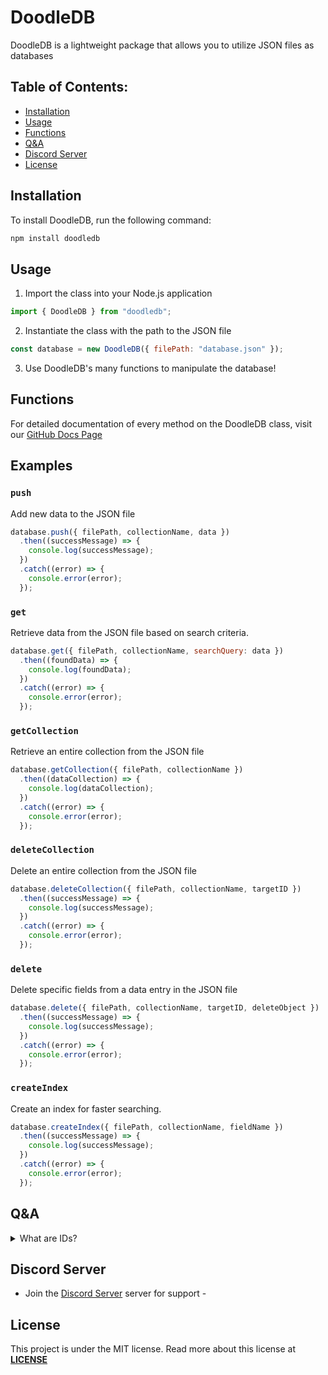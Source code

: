 # DoodleDB
DoodleDB is a lightweight package that allows you to utilize JSON files as databases

## Table of Contents:
- [Installation](#installation)
- [Usage](#usage)
- [Functions](#functions)
- [Q&A](#qa)
- [Discord Server](#discord-server)
- [License](#license)

## Installation

To install DoodleDB, run the following command:

```bash
npm install doodledb
```

## Usage

1. Import the class into your Node.js application

```js
import { DoodleDB } from "doodledb";
```

2. Instantiate the class with the path to the JSON file
```js
const database = new DoodleDB({ filePath: "database.json" });
```

3. Use DoodleDB's many functions to manipulate the database!

## Functions
For detailed documentation of every method on the DoodleDB class, visit our [GitHub Docs Page](https://github.com/naaaahTheDev/DoodleDB/blob/main/docs/classes/DoodleDB.md)

## Examples
### `push`
Add new data to the JSON file
  ```js
  database.push({ filePath, collectionName, data })
    .then((successMessage) => {
      console.log(successMessage);
    })
    .catch((error) => {
      console.error(error);
    });
  ```

### `get`
Retrieve data from the JSON file based on search criteria.
  ```js
  database.get({ filePath, collectionName, searchQuery: data })
    .then((foundData) => {
      console.log(foundData);
    })
    .catch((error) => {
      console.error(error);
    });
  ```

### `getCollection` 
Retrieve an entire collection from the JSON file
  ```js
  database.getCollection({ filePath, collectionName })
    .then((dataCollection) => {
      console.log(dataCollection);
    })
    .catch((error) => {
      console.error(error);
    });
  ```

### `deleteCollection`
Delete an entire collection from the JSON file
  ```js
  database.deleteCollection({ filePath, collectionName, targetID })
    .then((successMessage) => {
      console.log(successMessage);
    })
    .catch((error) => {
      console.error(error);
    });
  ```

### `delete` 
Delete specific fields from a data entry in the JSON file
  ```js
  database.delete({ filePath, collectionName, targetID, deleteObject })
    .then((successMessage) => {
      console.log(successMessage);
    })
    .catch((error) => {
      console.error(error);
    });
  ```

### `createIndex` 
Create an index for faster searching.
  ```js
  database.createIndex({ filePath, collectionName, fieldName })
    .then((successMessage) => {
      console.log(successMessage);
    })
    .catch((error) => {
      console.error(error);
    });
  ```

## Q&A
<details> 
  <summary>What are IDs?</summary>
  Each object within a collection has an ID value. This value increases depending on its order in the array. If it is at position one, the ID will be 1.
</details>

## Discord Server
- Join the [Discord Server](https://discord.gg/XjQQRzUpmC) server for support - 

## License
This project is under the MIT license. Read more about this license at **[LICENSE](https://opensource.org/license/mit/)**